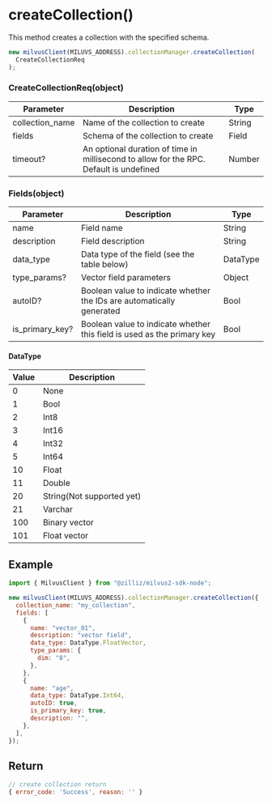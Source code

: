 # createCollection()

This method creates a collection with the specified schema.

```javascript
new milvusClient(MILUVS_ADDRESS).collectionManager.createCollection(
  CreateCollectionReq
);
```

### CreateCollectionReq(object)

| Parameter       | Description                                                                            | Type   |
| --------------- | -------------------------------------------------------------------------------------- | ------ |
| collection_name | Name of the collection to create                                                       | String |
| fields          | Schema of the collection to create                                                     | Field  |
| timeout?        | An optional duration of time in millisecond to allow for the RPC. Default is undefined | Number |

### Fields(object)

| Parameter       | Description                                                             | Type     |
| --------------- | ----------------------------------------------------------------------- | -------- |
| name            | Field name                                                              | String   |
| description     | Field description                                                       | String   |
| data_type       | Data type of the field (see the table below)                            | DataType |
| type_params?    | Vector field parameters                                                 | Object   |
| autoID?         | Boolean value to indicate whether the IDs are automatically generated   | Bool     |
| is_primary_key? | Boolean value to indicate whether this field is used as the primary key | Bool     |

#### DataType

| Value | Description               |
| ----- | ------------------------- |
| 0     | None                      |
| 1     | Bool                      |
| 2     | Int8                      |
| 3     | Int16                     |
| 4     | Int32                     |
| 5     | Int64                     |
| 10    | Float                     |
| 11    | Double                    |
| 20    | String(Not supported yet) |
| 21    | Varchar                   |
| 100   | Binary vector             |
| 101   | Float vector              |

## Example

```javascript
import { MilvusClient } from "@zilliz/milvus2-sdk-node";

new milvusClient(MILUVS_ADDRESS).collectionManager.createCollection({
  collection_name: "my_collection",
  fields: [
    {
      name: "vector_01",
      description: "vector field",
      data_type: DataType.FloatVector,
      type_params: {
        dim: "8",
      },
    },
    {
      name: "age",
      data_type: DataType.Int64,
      autoID: true,
      is_primary_key: true,
      description: "",
    },
  ],
});
```

## Return

```javascript
// create collection return
{ error_code: 'Success', reason: '' }
```
